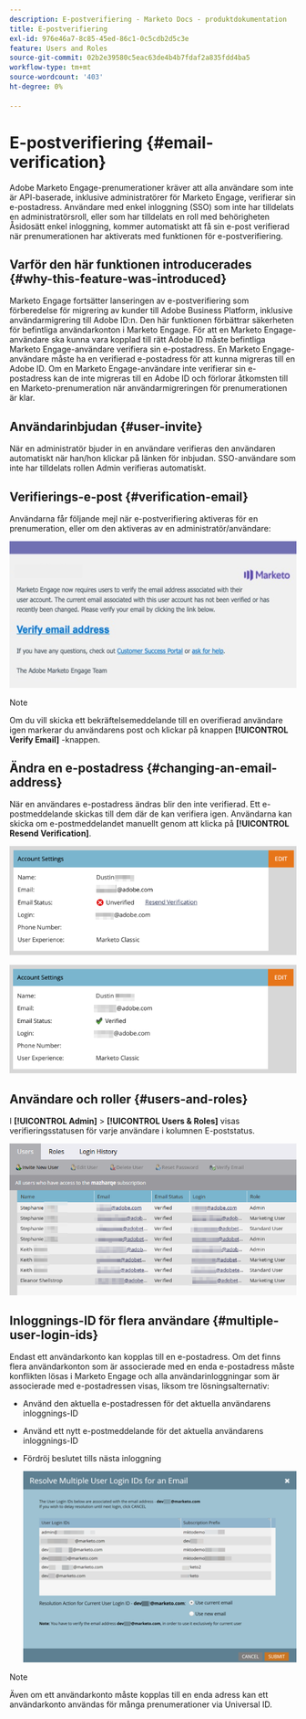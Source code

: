 ```yaml
---
description: E-postverifiering - Marketo Docs - produktdokumentation
title: E-postverifiering
exl-id: 976e46a7-8c85-45ed-86c1-0c5cdb2d5c3e
feature: Users and Roles
source-git-commit: 02b2e39580c5eac63de4b4b7fdaf2a835fdd4ba5
workflow-type: tm+mt
source-wordcount: '403'
ht-degree: 0%

---
```


# E-postverifiering {#email-verification}

Adobe Marketo Engage-prenumerationer kräver att alla användare som inte är API-baserade, inklusive administratörer för Marketo Engage, verifierar sin e-postadress. Användare med enkel inloggning (SSO) som inte har tilldelats en administratörsroll, eller som har tilldelats en roll med behörigheten Åsidosätt enkel inloggning, kommer automatiskt att få sin e-post verifierad när prenumerationen har aktiverats med funktionen för e-postverifiering.

## Varför den här funktionen introducerades {#why-this-feature-was-introduced}

Marketo Engage fortsätter lanseringen av e-postverifiering som förberedelse för migrering av kunder till Adobe Business Platform, inklusive användarmigrering till Adobe ID:n. Den här funktionen förbättrar säkerheten för befintliga användarkonton i Marketo Engage. För att en Marketo Engage-användare ska kunna vara kopplad till rätt Adobe ID måste befintliga Marketo Engage-användare verifiera sin e-postadress. En Marketo Engage-användare måste ha en verifierad e-postadress för att kunna migreras till en Adobe ID. Om en Marketo Engage-användare inte verifierar sin e-postadress kan de inte migreras till en Adobe ID och förlorar åtkomsten till en Marketo-prenumeration när användarmigreringen för prenumerationen är klar.

## Användarinbjudan {#user-invite}

När en administratör bjuder in en användare verifieras den användaren automatiskt när han/hon klickar på länken för inbjudan. SSO-användare som inte har tilldelats rollen Admin verifieras automatiskt.

## Verifierings-e-post {#verification-email}

Användarna får följande mejl när e-postverifiering aktiveras för en prenumeration, eller om den aktiveras av en administratör/användare:

![](assets/email-verification-1.png)

>[!NOTE]
>
>Om du vill skicka ett bekräftelsemeddelande till en overifierad användare igen markerar du användarens post och klickar på knappen **[!UICONTROL Verify Email]** -knappen.

## Ändra en e-postadress {#changing-an-email-address}

När en användares e-postadress ändras blir den inte verifierad. Ett e-postmeddelande skickas till dem där de kan verifiera igen. Användarna kan skicka om e-postmeddelandet manuellt genom att klicka på **[!UICONTROL Resend Verification]**.

![](assets/email-verification-2.png)

![](assets/email-verification-3.png)

## Användare och roller {#users-and-roles}

I **[!UICONTROL Admin]** > **[!UICONTROL Users & Roles]** visas verifieringsstatusen för varje användare i kolumnen E-poststatus.

![](assets/email-verification-4.png)

## Inloggnings-ID för flera användare {#multiple-user-login-ids}

Endast ett användarkonto kan kopplas till en e-postadress. Om det finns flera användarkonton som är associerade med en enda e-postadress måste konflikten lösas i Marketo Engage och alla användarinloggningar som är associerade med e-postadressen visas, liksom tre lösningsalternativ:

* Använd den aktuella e-postadressen för det aktuella användarens inloggnings-ID
* Använd ett nytt e-postmeddelande för det aktuella användarens inloggnings-ID
* Fördröj beslutet tills nästa inloggning

  ![](assets/email-verification-5.png)

>[!NOTE]
>
>Även om ett användarkonto måste kopplas till en enda adress kan ett användarkonto användas för många prenumerationer via Universal ID.
